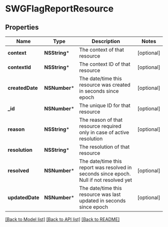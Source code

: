 # SWGFlagReportResource

## Properties
Name | Type | Description | Notes
------------ | ------------- | ------------- | -------------
**context** | **NSString*** | The context of that resource  | [optional] 
**contextId** | **NSString*** | The context ID of that resource | [optional] 
**createdDate** | **NSNumber*** | The date/time this resource was created in seconds since epoch | [optional] 
**_id** | **NSNumber*** | The unique ID for that resource | [optional] 
**reason** | **NSString*** | The reason of that resource required only in case of active resolution | [optional] 
**resolution** | **NSString*** | The resolution of that resource | 
**resolved** | **NSNumber*** | The date/time this report was resolved in seconds since epoch. Null if not resolved yet | [optional] 
**updatedDate** | **NSNumber*** | The date/time this resource was last updated in seconds since epoch | [optional] 

[[Back to Model list]](../README.md#documentation-for-models) [[Back to API list]](../README.md#documentation-for-api-endpoints) [[Back to README]](../README.md)


